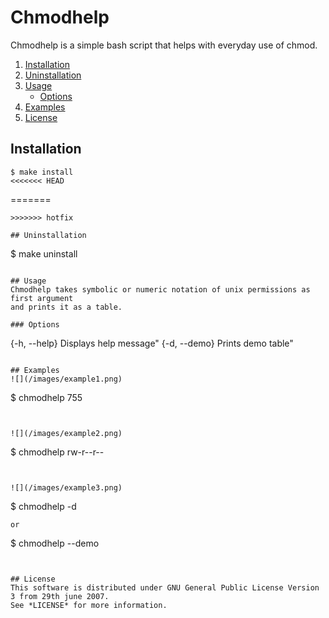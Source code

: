 # Chmodhelp
Chmodhelp is a simple bash script that helps with everyday use of chmod.

1. [Installation](#installation)
2. [Uninstallation](#uninstallation)
3. [Usage](#usage)
    * [Options](#options)
4. [Examples](#examples)
5. [License](#license)

## Installation

```
$ make install
<<<<<<< HEAD
``` 
=======
```
>>>>>>> hotfix

## Uninstallation

```
$ make uninstall
```

## Usage
Chmodhelp takes symbolic or numeric notation of unix permissions as first argument  
and prints it as a table.

### Options
``` 
  {-h, --help}     Displays help message"
  {-d, --demo}     Prints demo table"
```

## Examples
![](/images/example1.png)
```
$ chmodhelp 755
```
  

![](/images/example2.png)
```
$ chmodhelp rw-r--r--
```
  

![](/images/example3.png)
```
$ chmodhelp -d
```
or
```
$ chmodhelp --demo
```
  

## License
This software is distributed under GNU General Public License Version 3 from 29th june 2007.
See *LICENSE* for more information.
